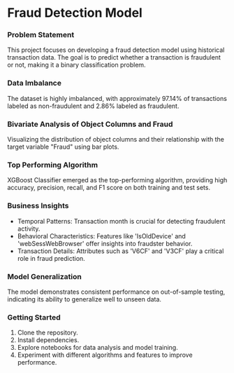 # Fraud Detection Model

### Problem Statement
This project focuses on developing a fraud detection model using historical transaction data. The goal is to predict whether a transaction is fraudulent or not, making it a binary classification problem.

### Data Imbalance
The dataset is highly imbalanced, with approximately 97.14% of transactions labeled as non-fraudulent and 2.86% labeled as fraudulent.


### Bivariate Analysis of Object Columns and Fraud
Visualizing the distribution of object columns and their relationship with the target variable "Fraud" using bar plots.

### Top Performing Algorithm
XGBoost Classifier emerged as the top-performing algorithm, providing high accuracy, precision, recall, and F1 score on both training and test sets.


### Business Insights
- Temporal Patterns: Transaction month is crucial for detecting fraudulent activity.
- Behavioral Characteristics: Features like 'IsOldDevice' and 'webSessWebBrowser' offer insights into fraudster behavior.
- Transaction Details: Attributes such as 'V6CF' and 'V3CF' play a critical role in fraud prediction.

### Model Generalization
The model demonstrates consistent performance on out-of-sample testing, indicating its ability to generalize well to unseen data.

### Getting Started
1. Clone the repository.
2. Install dependencies.
3. Explore notebooks for data analysis and model training.
4. Experiment with different algorithms and features to improve performance.

